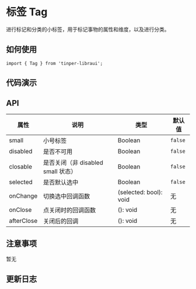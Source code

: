 # 标签 Tag

进行标记和分类的小标签，用于标记事物的属性和维度，以及进行分类。


## 如何使用

```
import { Tag } from 'tinper-libraui';

```

## 代码演示


## API


| 属性 | 说明 | 类型 | 默认值 |
|----|-----|------|------|
| small   |  小号标签  |   Boolean    |  `false`  |
| disabled   | 是否不可用      | Boolean |    `false`  |
| closable   | 是否关闭（非 disabled small 状态） | Boolean | `false` |
| selected   | 是否默认选中      | Boolean |    `false`  |
| onChange   | 切换选中回调函数 | (selected: bool): void |   无  |
| onClose   | 点关闭时的回调函数 | (): void |   无  |
| afterClose   | 关闭后的回调 | (): void |   无  |



## 注意事项

暂无

## 更新日志
